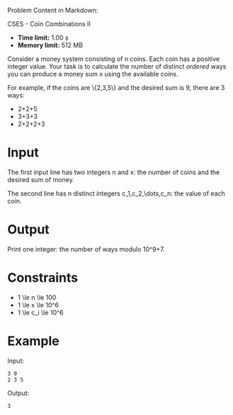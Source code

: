 Problem Content in Markdown:


CSES \- Coin Combinations II




* **Time limit:** 1\.00 s
* **Memory limit:** 512 MB




Consider a money system consisting of n coins. Each coin has a positive integer value. Your task is to calculate the number of distinct *ordered* ways you can produce a money sum x using the available coins.


For example, if the coins are \\{2,3,5\\} and the desired sum is 9, there are 3 ways:


* 2\+2\+5
* 3\+3\+3
* 2\+2\+2\+3


Input
=====


The first input line has two integers n and x: the number of coins and the desired sum of money.


The second line has n distinct integers c\_1,c\_2,\\dots,c\_n: the value of each coin.


Output
======


Print one integer: the number of ways modulo 10^9\+7.


Constraints
===========


* 1 \\le n \\le 100
* 1 \\le x \\le 10^6
* 1 \\le c\_i \\le 10^6


Example
=======


Input:



```
3 9
2 3 5

```

Output:



```
3

```
 
